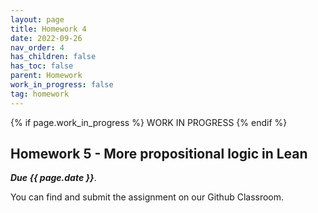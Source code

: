 ```yaml
---
layout: page
title: Homework 4
date: 2022-09-26
nav_order: 4
has_children: false
has_toc: false
parent: Homework
work_in_progress: false	
tag: homework 
---
```


{% if page.work_in_progress %} WORK IN PROGRESS {% endif %}

## Homework 5 - More propositional logic in Lean

**_Due {{ page.date }}_**. 

You can find and submit the assignment on our Github Classroom.
